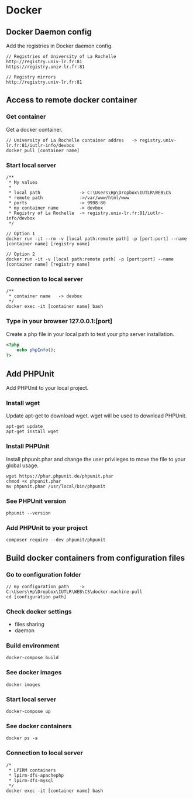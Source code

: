 Docker
======

## Docker Daemon config
Add the registries in Docker daemon config.
 
```
// Registries of University of La Rochelle
http://registry.univ-lr.fr:81
https://registry.univ-lr.fr:81
```

```
// Registry mirrors
http://registry.univ-lr.fr:81
```
## Access to remote docker container
### Get container
Get a docker container.
```
// University of La Rochelle container addres   -> registry.univ-lr.fr:81/iutlr-info/devbox
docker pull [container name] 
```

### Start local server
```
/**
 * My values
 * 
 * local path               -> C:\Users\Hp\Dropbox\IUTLR\WEB\CS
 * remote path              ->/var/www/html/www
 * ports                    -> 9998:80
 * my container name        -> devbox
 * Registry of La Rochelle  -> registry.univ-lr.fr:81/iutlr-info/devbox
 */

// Option 1
docker run -it --rm -v [local path:remote path] -p [port:port] --name [container name] [registry name]

// Option 2
docker run -it -v [local path:remote path] -p [port:port] --name [container name] [registry name]
```

### Connection to local server
```
/**
 * container name   -> devbox
 */
docker exec -it [container name] bash
```

### Type in your browser 127.0.0.1:[port] 
Create a php file in your local path to test your php server installation.
```php
<?php
    echo phpInfo();
?>
```

## Add PHPUnit
Add PHPUnit to your local project.

### Install wget
Update apt-get to download wget. wget will be used to download PHPUnit.
```
apt-get update
apt-get install wget
```

### Install PHPUnit
Install phpunit.phar and change the user privileges to move the file to your global usage. 
```
wget https://phar.phpunit.de/phpunit.phar
chmod +x phpunit.phar
mv phpunit.phar /usr/local/bin/phpunit
```

### See PHPUnit version
```
phpunit --version
```

### Add PHPUnit to your project
```
composer require --dev phpunit/phpunit
```

## Build docker containers from configuration files
### Go to configuration folder
```
// my configuration path    -> C:\Users\Hp\Dropbox\IUTLR\WEB\CS\docker-machine-pull
cd [configuration path]
```

### Check docker settings
* files sharing
* daemon

### Build environment
```
docker-compose build
```

### See docker images
```
docker images
```

### Start local server
```  
docker-compose up
```

### See docker containers
```
docker ps -a
```

### Connection to local server
``` 
/*
 * LPIRM containers
 * lpirm-dfs-apachephp
 * lpirm-dfs-mysql
 */
docker exec -it [container name] bash
```